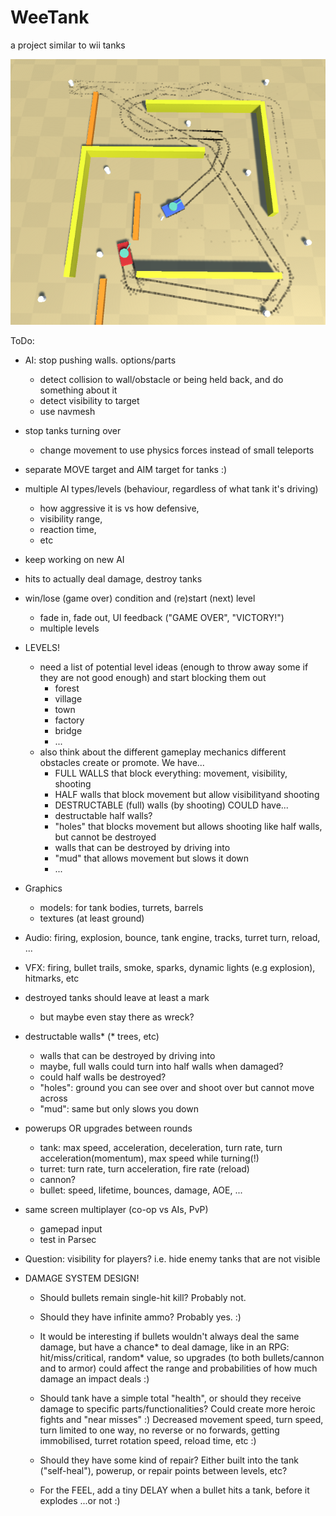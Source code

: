 # WeeTank
a project similar to wii tanks

![screenshot](./Images/weetanks1.png)

ToDo:
- AI: stop pushing walls. options/parts
  - detect collision to wall/obstacle or being held back, and do something about it
  - detect visibility to target
  - use navmesh
- stop tanks turning over
  - change movement to use physics forces instead of small teleports
- separate MOVE target and AIM target for tanks :) 
- multiple AI types/levels (behaviour, regardless of what tank it's driving)
  - how aggressive it is vs how defensive,
  - visibility range,
  - reaction time,
  - etc

- keep working on new AI
- hits to actually deal damage, destroy tanks
- win/lose (game over) condition and (re)start (next) level
  - fade in, fade out, UI feedback ("GAME OVER", "VICTORY!")
  - multiple levels

- LEVELS!
  - need a list of potential level ideas (enough to throw away some if they are not good enough) and start blocking them out
    - forest
    - village
    - town
    - factory
    - bridge
    - ...
  - also think about the different gameplay mechanics different obstacles create or promote. We have...
    - FULL WALLS that block everything: movement, visibility, shooting
    - HALF walls that block movement but allow visibilityand shooting
    - DESTRUCTABLE (full) walls (by shooting)
    COULD have...
    - destructable half walls?
    - "holes" that blocks movement but allows shooting like half walls, but cannot be destroyed
    - walls that can be destroyed by driving into
    - "mud" that allows movement but slows it down
    - ...

- Graphics 
  - models: for tank bodies, turrets, barrels
  - textures (at least ground)
- Audio: firing, explosion, bounce, tank engine, tracks, turret turn, reload, ...
- VFX: firing, bullet trails, smoke, sparks, dynamic lights (e.g explosion), hitmarks, etc
- destroyed tanks should leave at least a mark
  - but maybe even stay there as wreck?

- destructable walls* (* trees, etc)
  - walls that can be destroyed by driving into
  - maybe, full walls could turn into half walls when damaged?
  - could half walls be destroyed?
  - "holes": ground you can see over and shoot over but cannot move across
  - "mud": same but only slows you down

- powerups OR upgrades between rounds
  - tank: max speed, acceleration, deceleration, turn rate, turn acceleration(momentum), max speed while turning(!)
  - turret: turn rate, turn acceleration, fire rate (reload)
  - cannon?
  - bullet: speed, lifetime, bounces, damage, AOE, ...

- same screen multiplayer (co-op vs AIs, PvP)
  - gamepad input
  - test in Parsec

- Question: visibility for players? i.e. hide enemy tanks that are not visible

- DAMAGE SYSTEM DESIGN!
  - Should bullets remain single-hit kill? Probably not. 
  - Should they have infinite ammo? Probably yes. :)
  - It would be interesting if bullets wouldn't always deal the same damage, but have a chance* to deal damage, like in an RPG: hit/miss/critical, random* value, so upgrades (to both bullets/cannon and to armor) could affect the range and probabilities of how much damage an impact deals :)
  - Should tank have a simple total "health", or should they receive damage to specific parts/functionalities? Could create more heroic fights and "near misses" :) Decreased movement speed, turn speed, turn limited to one way, no reverse or no forwards, getting immobilised, turret rotation speed, reload time, etc :)
  - Should they have some kind of repair? Either built into the tank ("self-heal"), powerup, or repair points between levels, etc?
  
  - For the FEEL, add a tiny DELAY when a bullet hits a tank, before it explodes ...or not :)

